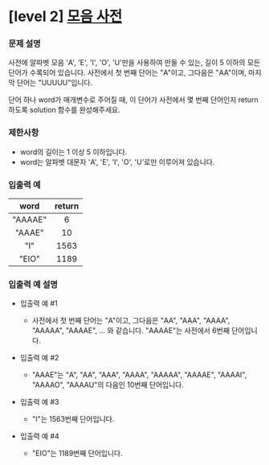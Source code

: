 # [level 2] [모음 사전](https://school.programmers.co.kr/learn/courses/30/lessons/84512)

### 문제 설명

사전에 알파벳 모음 'A', 'E', 'I', 'O', 'U'만을 사용하여 만들 수 있는, 길이 5 이하의 모든 단어가 수록되어 있습니다. 사전에서 첫 번째 단어는 "A"이고, 그다음은 "AA"이며, 마지막 단어는 "UUUUU"입니다.

단어 하나 word가 매개변수로 주어질 때, 이 단어가 사전에서 몇 번째 단어인지 return 하도록 solution 함수를 완성해주세요.

### 제한사항

- word의 길이는 1 이상 5 이하입니다.
- word는 알파벳 대문자 'A', 'E', 'I', 'O', 'U'로만 이루어져 있습니다.

### 입출력 예

| word | return |
| :--: | :--: |
| "AAAAE" | 6 |
| "AAAE" | 10 |
| "I" | 1563 |
| "EIO" | 1189 |

### 입출력 예 설명

- 입출력 예 #1
	- 사전에서 첫 번째 단어는 "A"이고, 그다음은 "AA", "AAA", "AAAA", "AAAAA", "AAAAE", ... 와 같습니다. "AAAAE"는 사전에서 6번째 단어입니다.

- 입출력 예 #2
	- "AAAE"는 "A", "AA", "AAA", "AAAA", "AAAAA", "AAAAE", "AAAAI", "AAAAO", "AAAAU"의 다음인 10번째 단어입니다.

- 입출력 예 #3
	- "I"는 1563번째 단어입니다.

- 입출력 예 #4
	- "EIO"는 1189번째 단어입니다.
